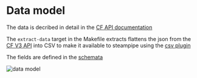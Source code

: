 # Data model

The data is decribed in detail in the [CF API documentation](http://v3-apidocs.cloudfoundry.org/version/3.122.0/index.html)

The `extract-data` target in the Makefile extracts flattens the json from the [CF V3 API](http://v3-apidocs.cloudfoundry.org/version/3.122.0/index.html) into CSV to make it available to steampipe using the [csv plugin](https://hub.steampipe.io/plugins/turbot/csv) 

The fields are defined in the [schemata](docs/schemata.md)

![data model](datamodel.png)
